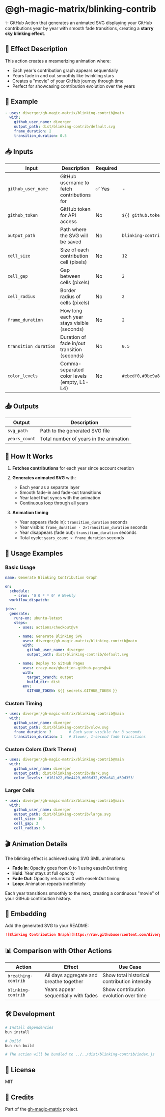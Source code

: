 # @gh-magic-matrix/blinking-contrib

✨ GitHub Action that generates an animated SVG displaying your GitHub contributions year by year with smooth fade transitions, creating a **starry sky blinking effect**.

## 🌟 Effect Description

This action creates a mesmerizing animation where:
- Each year's contribution graph appears sequentially
- Years fade in and out smoothly like twinkling stars
- Creates a "movie" of your GitHub journey through time
- Perfect for showcasing contribution evolution over the years

## 📸 Example

```yaml
- uses: diverger/gh-magic-matrix/blinking-contrib@main
  with:
    github_user_name: diverger
    output_path: dist/blinking-contrib/default.svg
    frame_duration: 2
    transition_duration: 0.5
```

## 📥 Inputs

| Input | Description | Required | Default |
|-------|-------------|----------|---------|
| `github_user_name` | GitHub username to fetch contributions for | ✅ Yes | - |
| `github_token` | GitHub token for API access | No | `${{ github.token }}` |
| `output_path` | Path where the SVG will be saved | No | `blinking-contrib.svg` |
| `cell_size` | Size of each contribution cell (pixels) | No | `12` |
| `cell_gap` | Gap between cells (pixels) | No | `2` |
| `cell_radius` | Border radius of cells (pixels) | No | `2` |
| `frame_duration` | How long each year stays visible (seconds) | No | `2` |
| `transition_duration` | Duration of fade in/out transition (seconds) | No | `0.5` |
| `color_levels` | Comma-separated color levels (empty, L1-L4) | No | `#ebedf0,#9be9a8,#40c463,#30a14e,#216e39` |

## 📤 Outputs

| Output | Description |
|--------|-------------|
| `svg_path` | Path to the generated SVG file |
| `years_count` | Total number of years in the animation |

## 🎨 How It Works

1. **Fetches contributions** for each year since account creation
2. **Generates animated SVG** with:
   - Each year as a separate layer
   - Smooth fade-in and fade-out transitions
   - Year label that syncs with the animation
   - Continuous loop through all years

3. **Animation timing**:
   - Year appears (fade in): `transition_duration` seconds
   - Year visible: `frame_duration - 2×transition_duration` seconds
   - Year disappears (fade out): `transition_duration` seconds
   - Total cycle: `years_count × frame_duration` seconds

## 🚀 Usage Examples

### Basic Usage

```yaml
name: Generate Blinking Contribution Graph

on:
  schedule:
    - cron: '0 0 * * 0' # Weekly
  workflow_dispatch:

jobs:
  generate:
    runs-on: ubuntu-latest
    steps:
      - uses: actions/checkout@v4

      - name: Generate Blinking SVG
        uses: diverger/gh-magic-matrix/blinking-contrib@main
        with:
          github_user_name: diverger
          output_path: dist/blinking-contrib/default.svg

      - name: Deploy to GitHub Pages
        uses: crazy-max/ghaction-github-pages@v4
        with:
          target_branch: output
          build_dir: dist
        env:
          GITHUB_TOKEN: ${{ secrets.GITHUB_TOKEN }}
```

### Custom Timing

```yaml
- uses: diverger/gh-magic-matrix/blinking-contrib@main
  with:
    github_user_name: diverger
    output_path: dist/blinking-contrib/slow.svg
    frame_duration: 3        # Each year visible for 3 seconds
    transition_duration: 1   # Slower, 1-second fade transitions
```

### Custom Colors (Dark Theme)

```yaml
- uses: diverger/gh-magic-matrix/blinking-contrib@main
  with:
    github_user_name: diverger
    output_path: dist/blinking-contrib/dark.svg
    color_levels: '#161b22,#0e4429,#006d32,#26a641,#39d353'
```

### Larger Cells

```yaml
- uses: diverger/gh-magic-matrix/blinking-contrib@main
  with:
    github_user_name: diverger
    output_path: dist/blinking-contrib/large.svg
    cell_size: 16
    cell_gap: 3
    cell_radius: 3
```

## 🎬 Animation Details

The blinking effect is achieved using SVG SMIL animations:

- **Fade In**: Opacity goes from 0 to 1 using easeInOut timing
- **Hold**: Year stays at full opacity
- **Fade Out**: Opacity returns to 0 with easeInOut timing
- **Loop**: Animation repeats indefinitely

Each year transitions smoothly to the next, creating a continuous "movie" of your GitHub contribution history.

## 🔗 Embedding

Add the generated SVG to your README:

```markdown
![Blinking Contribution Graph](https://raw.githubusercontent.com/diverger/gh-magic-matrix/output/blinking-contrib/default.svg)
```

## 📊 Comparison with Other Actions

| Action | Effect | Use Case |
|--------|--------|----------|
| `breathing-contrib` | All days aggregate and breathe together | Show total historical contribution intensity |
| `blinking-contrib` | Years appear sequentially with fades | Show contribution evolution over time |

## 🛠 Development

```bash
# Install dependencies
bun install

# Build
bun run build

# The action will be bundled to ../../dist/blinking-contrib/index.js
```

## 📝 License

MIT

## 🌟 Credits

Part of the [gh-magic-matrix](https://github.com/diverger/gh-magic-matrix) project.
